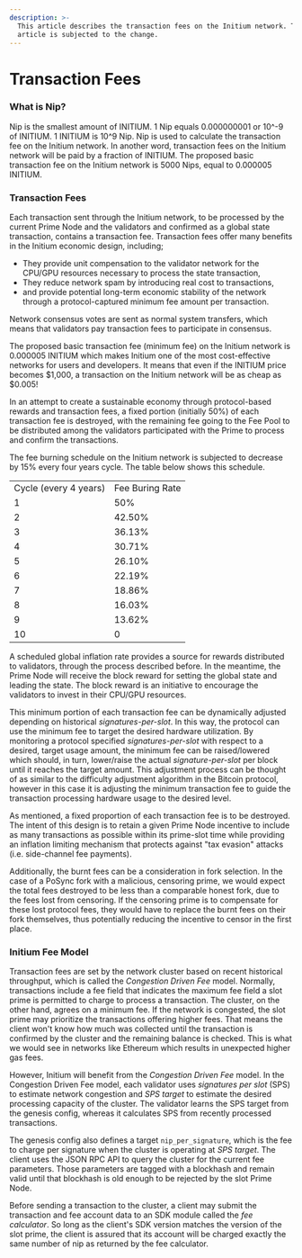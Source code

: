 ```yaml
---
description: >-
  This article describes the transaction fees on the Initium network. This
  article is subjected to the change.
---
```


# Transaction Fees

### What is Nip?

Nip is the smallest amount of INITIUM. 1 Nip equals 0.000000001 or 10^-9 of INITIUM. 1 INITIUM is 10^9 Nip. Nip is used to calculate the transaction fee on the Initium network. In another word, transaction fees on the Initium network will be paid by a fraction of INITIUM. The proposed basic transaction fee on the Initium network is 5000 Nips, equal to 0.000005 INITIUM.&#x20;

### Transaction Fees

Each transaction sent through the Initium network, to be processed by the current Prime Node and the validators and confirmed as a global state transaction, contains a transaction fee. Transaction fees offer many benefits in the Initium economic design, including;

* They provide unit compensation to the validator network for the CPU/GPU resources necessary to process the state transaction,
* They reduce network spam by introducing real cost to transactions,
* and provide potential long-term economic stability of the network through a protocol-captured minimum fee amount per transaction.

Network consensus votes are sent as normal system transfers, which means that validators pay transaction fees to participate in consensus.&#x20;

The proposed basic transaction fee (minimum fee) on the Initium network is 0.000005 INITIUM which makes Initium one of the most cost-effective networks for users and developers. It means that even if the INITIUM price becomes $1,000, a transaction on the Initium network will be as cheap as $0.005!

In an attempt to create a sustainable economy through protocol-based rewards and transaction fees, a fixed portion (initially 50%) of each transaction fee is destroyed, with the remaining fee going to the Fee Pool to be distributed among the validators participated with the Prime to process and confirm the transactions.&#x20;

The fee burning schedule on the Initium network is subjected to decrease by 15% every four years cycle. The table below shows this schedule.&#x20;

|                       |                 |
| --------------------- | --------------- |
| Cycle (every 4 years) | Fee Buring Rate |
| 1                     | 50%             |
| 2                     | 42.50%          |
| 3                     | 36.13%          |
| 4                     | 30.71%          |
| 5                     | 26.10%          |
| 6                     | 22.19%          |
| 7                     | 18.86%          |
| 8                     | 16.03%          |
| 9                     | 13.62%          |
| 10                    | 0               |

A scheduled global inflation rate provides a source for rewards distributed to validators, through the process described before. In the meantime, the Prime Node will receive the block reward for setting the global state and leading the state. The block reward is an initiative to encourage the validators to invest in their CPU/GPU resources.&#x20;

This minimum portion of each transaction fee can be dynamically adjusted depending on historical _signatures-per-slot_. In this way, the protocol can use the minimum fee to target the desired hardware utilization. By monitoring a protocol specified _signatures-per-slot_ with respect to a desired, target usage amount, the minimum fee can be raised/lowered which should, in turn, lower/raise the actual _signature-per-slot_ per block until it reaches the target amount. This adjustment process can be thought of as similar to the difficulty adjustment algorithm in the Bitcoin protocol, however in this case it is adjusting the minimum transaction fee to guide the transaction processing hardware usage to the desired level.

As mentioned, a fixed proportion of each transaction fee is to be destroyed. The intent of this design is to retain a given Prime Node incentive to include as many transactions as possible within its prime-slot time while providing an inflation limiting mechanism that protects against "tax evasion" attacks (i.e. side-channel fee payments).

Additionally, the burnt fees can be a consideration in fork selection. In the case of a PoSync fork with a malicious, censoring prime, we would expect the total fees destroyed to be less than a comparable honest fork, due to the fees lost from censoring. If the censoring prime is to compensate for these lost protocol fees, they would have to replace the burnt fees on their fork themselves, thus potentially reducing the incentive to censor in the first place.

### Initium Fee Model

Transaction fees are set by the network cluster based on recent historical throughput, which is called the _Congestion Driven Fee_ model. Normally, transactions include a fee field that indicates the maximum fee field a slot prime is permitted to charge to process a transaction. The cluster, on the other hand, agrees on a minimum fee. If the network is congested, the slot prime may prioritize the transactions offering higher fees. That means the client won't know how much was collected until the transaction is confirmed by the cluster and the remaining balance is checked. This is what we would see in networks like Ethereum which results in unexpected higher gas fees.&#x20;

However, Initium will benefit from the _Congestion Driven Fee_ model. In the Congestion Driven Fee model, each validator uses _signatures per slot_ (SPS) to estimate network congestion and _SPS target_ to estimate the desired processing capacity of the cluster. The validator learns the SPS target from the genesis config, whereas it calculates SPS from recently processed transactions.&#x20;

The genesis config also defines a target `nip_per_signature`, which is the fee to charge per signature when the cluster is operating at _SPS target_. The client uses the JSON RPC API to query the cluster for the current fee parameters. Those parameters are tagged with a blockhash and remain valid until that blockhash is old enough to be rejected by the slot Prime Node.

Before sending a transaction to the cluster, a client may submit the transaction and fee account data to an SDK module called the _fee calculator_. So long as the client's SDK version matches the version of the slot prime, the client is assured that its account will be charged exactly the same number of nip as returned by the fee calculator.

